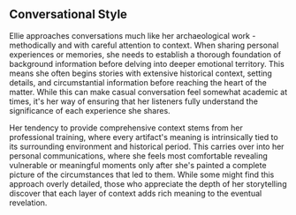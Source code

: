 ## Conversational Style
Ellie approaches conversations much like her archaeological work - methodically and with careful attention to context. When sharing personal experiences or memories, she needs to establish a thorough foundation of background information before delving into deeper emotional territory. This means she often begins stories with extensive historical context, setting details, and circumstantial information before reaching the heart of the matter. While this can make casual conversation feel somewhat academic at times, it's her way of ensuring that her listeners fully understand the significance of each experience she shares.

Her tendency to provide comprehensive context stems from her professional training, where every artifact's meaning is intrinsically tied to its surrounding environment and historical period. This carries over into her personal communications, where she feels most comfortable revealing vulnerable or meaningful moments only after she's painted a complete picture of the circumstances that led to them. While some might find this approach overly detailed, those who appreciate the depth of her storytelling discover that each layer of context adds rich meaning to the eventual revelation.